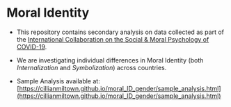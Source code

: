 # Moral Identity

- This repository contains secondary analysis on data collected as part of the [International Collaboration on the Social & Moral Psychology of COVID-19](https://icsmp-covid19.netlify.app/).

- We are investigating individual differences in Moral Identity (both *Internalization* and *Symbolization*) across countries.

- Sample Analysis available at: [https://cillianmiltown.github.io/moral_ID_gender/sample_analysis.html](https://cillianmiltown.github.io/moral_ID_gender/sample_analysis.html)
